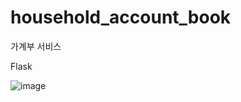 # household_account_book

가계부 서비스

Flask 


![image](https://github.com/user-attachments/assets/909d7961-d2f5-4c43-ba96-1ecb6e631c2c)

